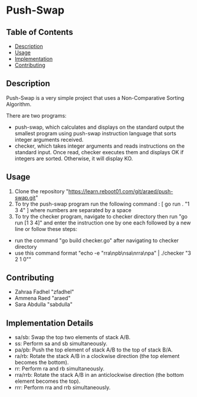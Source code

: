 # Push-Swap

## Table of Contents

- [Description](#description)
- [Usage](#usage)
- [Implementation](#implementation-details)
- [Contributing](#contributing)

## Description

Push-Swap is a very simple project that uses a Non-Comparative Sorting Algorithm. 

There are two programs: 
- push-swap, which calculates and displays on the standard output the smallest program using push-swap instruction language that sorts integer arguments received.
- checker, which takes integer arguments and reads instructions on the standard input. Once read, checker executes them and displays OK if integers are sorted. Otherwise, it will display KO.

## Usage

1. Clone the repository "https://learn.reboot01.com/git/araed/push-swap.git" 
2. To try the push-swap program run the following command : [ go run . "1 3 4" ] where numbers are separated by a space
3. To try the checker program, navigate to checker directory then run "go run [1 3 4]" and enter the instruction one by one each followed by a new line 
or follow these steps:
- run the command "go build checker.go" after navigating to checker directory
- use this command format "echo -e "rra\npb\nsa\nrra\npa" | ./checker "3 2 1 0""

## Contributing
  - Zahraa Fadhel "zfadhel"
  - Ammena Raed "araed"
  - Sara Abdulla "sabdulla"

## Implementation Details

- sa/sb: Swap the top two elements of stack A/B.
- ss: Perform sa and sb simultaneously.
- pa/pb: Push the top element of stack A/B to the top of stack B/A.
- ra/rb: Rotate the stack A/B in a clockwise direction (the top element becomes the bottom).
- rr: Perform ra and rb simultaneously.
- rra/rrb: Rotate the stack A/B in an anticlockwise direction (the bottom element becomes the top).
- rrr: Perform rra and rrb simultaneously.